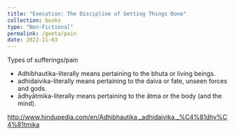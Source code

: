 ```yaml
---
title: "Execution: The Discipline of Getting Things Done"
collection: books
type: "Non-Fictional"
permalink: /geeta/pain
date: 2022-11-03
---
```


Types of sufferings/pain

- Adhibhautika-literally means pertaining to the bhuta or living beings. 
- adhidaivika-literally means pertaining to the daiva or fate, unseen forces and gods. 
- ādhyātmika-literally means pertaining to the ātma or the body (and the mind). 

http://www.hindupedia.com/en/Adhibhautika,_adhidaivika,_%C4%81dhy%C4%81tmika
